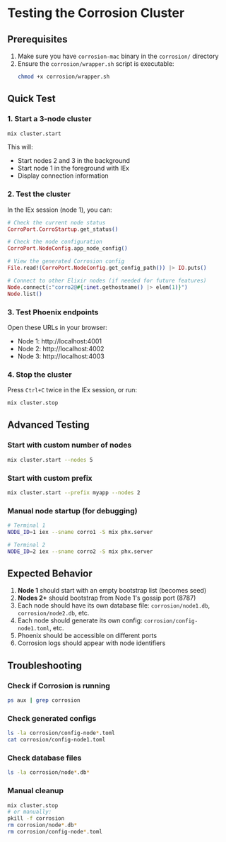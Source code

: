 # Testing the Corrosion Cluster

## Prerequisites

1. Make sure you have `corrosion-mac` binary in the `corrosion/` directory
2. Ensure the `corrosion/wrapper.sh` script is executable:
   ```bash
   chmod +x corrosion/wrapper.sh
   ```

## Quick Test

### 1. Start a 3-node cluster
```bash
mix cluster.start
```

This will:
- Start nodes 2 and 3 in the background
- Start node 1 in the foreground with IEx
- Display connection information

### 2. Test the cluster

In the IEx session (node 1), you can:

```elixir
# Check the current node status
CorroPort.CorroStartup.get_status()

# Check the node configuration
CorroPort.NodeConfig.app_node_config()

# View the generated Corrosion config
File.read!(CorroPort.NodeConfig.get_config_path()) |> IO.puts()

# Connect to other Elixir nodes (if needed for future features)
Node.connect(:"corro2@#{:inet.gethostname() |> elem(1)}")
Node.list()
```

### 3. Test Phoenix endpoints

Open these URLs in your browser:
- Node 1: http://localhost:4001
- Node 2: http://localhost:4002  
- Node 3: http://localhost:4003

### 4. Stop the cluster

Press `Ctrl+C` twice in the IEx session, or run:
```bash
mix cluster.stop
```

## Advanced Testing

### Start with custom number of nodes
```bash
mix cluster.start --nodes 5
```

### Start with custom prefix
```bash
mix cluster.start --prefix myapp --nodes 2
```

### Manual node startup (for debugging)
```bash
# Terminal 1
NODE_ID=1 iex --sname corro1 -S mix phx.server

# Terminal 2  
NODE_ID=2 iex --sname corro2 -S mix phx.server
```

## Expected Behavior

1. **Node 1** should start with an empty bootstrap list (becomes seed)
2. **Nodes 2+** should bootstrap from Node 1's gossip port (8787)
3. Each node should have its own database file: `corrosion/node1.db`, `corrosion/node2.db`, etc.
4. Each node should generate its own config: `corrosion/config-node1.toml`, etc.
5. Phoenix should be accessible on different ports
6. Corrosion logs should appear with node identifiers

## Troubleshooting

### Check if Corrosion is running
```bash
ps aux | grep corrosion
```

### Check generated configs
```bash
ls -la corrosion/config-node*.toml
cat corrosion/config-node1.toml
```

### Check database files
```bash
ls -la corrosion/node*.db*
```

### Manual cleanup
```bash
mix cluster.stop
# or manually:
pkill -f corrosion
rm corrosion/node*.db*
rm corrosion/config-node*.toml
```